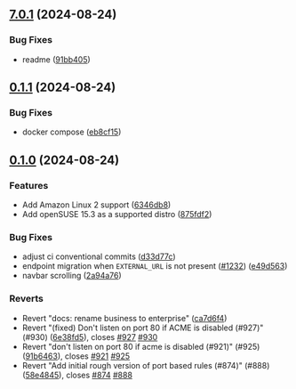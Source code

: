 ## [7.0.1](https://github.com/l4rm4nd/firezone/compare/v0.1.1...v7.0.1) (2024-08-24)


### Bug Fixes

* readme ([91bb405](https://github.com/l4rm4nd/firezone/commit/91bb405c13861ceafe156277b71fababa6d48030))

## [0.1.1](https://github.com/l4rm4nd/firezone/compare/v0.1.0...v0.1.1) (2024-08-24)


### Bug Fixes

* docker compose ([eb8cf15](https://github.com/l4rm4nd/firezone/commit/eb8cf159580287d037e2b14d9238ddcda7d6250c))

## [0.1.0](https://github.com/l4rm4nd/firezone/compare/2a94a76c0f6453903a070967def953a8ea02a487...v0.1.0) (2024-08-24)


### Features

* Add Amazon Linux 2 support ([6346db8](https://github.com/l4rm4nd/firezone/commit/6346db804df612383b30c79ae83c97edfb1973c9))
* Add openSUSE 15.3 as a supported distro ([875fdf2](https://github.com/l4rm4nd/firezone/commit/875fdf2dd5d7149c2009328ae7d47f5b014e0da6))


### Bug Fixes

* adjust ci conventional commits ([d33d77c](https://github.com/l4rm4nd/firezone/commit/d33d77c953d57511e901305f064f279a07e22cb7))
* endpoint migration when `EXTERNAL_URL` is not present ([#1232](https://github.com/l4rm4nd/firezone/issues/1232)) ([e49d563](https://github.com/l4rm4nd/firezone/commit/e49d5631a5e7dd7ee762453d40a5bb1cbbfd473d))
* navbar scrolling ([2a94a76](https://github.com/l4rm4nd/firezone/commit/2a94a76c0f6453903a070967def953a8ea02a487))


### Reverts

* Revert "docs: rename business to enterprise" ([ca7d6f4](https://github.com/l4rm4nd/firezone/commit/ca7d6f40b1eb28cf25ae6b4ed55e1e1513f8cf1c))
* Revert "(fixed) Don't listen on port 80 if ACME is disabled (#927)" (#930) ([6e38fd5](https://github.com/l4rm4nd/firezone/commit/6e38fd558bd8a07eb8d112708649e03062dd511b)), closes [#927](https://github.com/l4rm4nd/firezone/issues/927) [#930](https://github.com/l4rm4nd/firezone/issues/930)
* Revert "don't listen on port 80 if acme is disabled (#921)" (#925) ([91b6463](https://github.com/l4rm4nd/firezone/commit/91b64638eabcb3821f492d794852de60a5d7cdc7)), closes [#921](https://github.com/l4rm4nd/firezone/issues/921) [#925](https://github.com/l4rm4nd/firezone/issues/925)
* Revert "Add initial rough version of port based rules (#874)" (#888) ([58e4845](https://github.com/l4rm4nd/firezone/commit/58e48457ad1cd75bd39e7e8d3cfe730f6dc931d7)), closes [#874](https://github.com/l4rm4nd/firezone/issues/874) [#888](https://github.com/l4rm4nd/firezone/issues/888)

